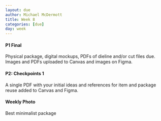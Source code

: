 ```yaml
---
layout: due
author: Michael McDermott
title: Week 8
categories: [due]
day: week
---
```

#### P1 Final
Physical package, digital mockups, PDFs of dieline and/or cut files due. Images and PDFs uploaded to Canvas and images on Figma.

#### P2: Checkpoints 1
A single PDF with your initial ideas and references for item and package reuse added to Canvas and Figma.

#### Weekly Photo
Best minimalist package